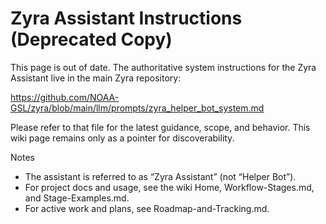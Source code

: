 # Zyra Assistant Instructions (Deprecated Copy)

This page is out of date. The authoritative system instructions for the Zyra Assistant live in the main Zyra repository:

https://github.com/NOAA-GSL/zyra/blob/main/llm/prompts/zyra_helper_bot_system.md

Please refer to that file for the latest guidance, scope, and behavior. This wiki page remains only as a pointer for discoverability.

Notes
- The assistant is referred to as “Zyra Assistant” (not “Helper Bot”).  
- For project docs and usage, see the wiki Home, Workflow-Stages.md, and Stage-Examples.md.  
- For active work and plans, see Roadmap-and-Tracking.md.
